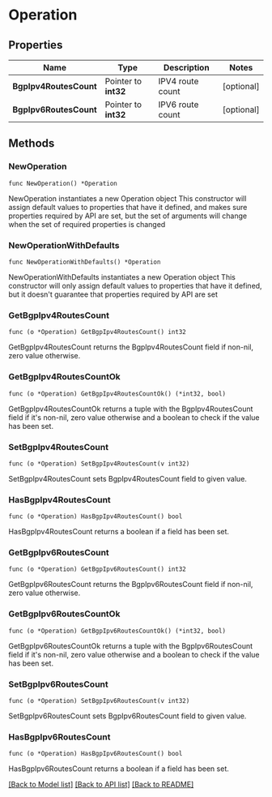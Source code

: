 # Operation

## Properties

Name | Type | Description | Notes
------------ | ------------- | ------------- | -------------
**BgpIpv4RoutesCount** | Pointer to **int32** | IPV4 route count | [optional] 
**BgpIpv6RoutesCount** | Pointer to **int32** | IPV6 route count | [optional] 

## Methods

### NewOperation

`func NewOperation() *Operation`

NewOperation instantiates a new Operation object
This constructor will assign default values to properties that have it defined,
and makes sure properties required by API are set, but the set of arguments
will change when the set of required properties is changed

### NewOperationWithDefaults

`func NewOperationWithDefaults() *Operation`

NewOperationWithDefaults instantiates a new Operation object
This constructor will only assign default values to properties that have it defined,
but it doesn't guarantee that properties required by API are set

### GetBgpIpv4RoutesCount

`func (o *Operation) GetBgpIpv4RoutesCount() int32`

GetBgpIpv4RoutesCount returns the BgpIpv4RoutesCount field if non-nil, zero value otherwise.

### GetBgpIpv4RoutesCountOk

`func (o *Operation) GetBgpIpv4RoutesCountOk() (*int32, bool)`

GetBgpIpv4RoutesCountOk returns a tuple with the BgpIpv4RoutesCount field if it's non-nil, zero value otherwise
and a boolean to check if the value has been set.

### SetBgpIpv4RoutesCount

`func (o *Operation) SetBgpIpv4RoutesCount(v int32)`

SetBgpIpv4RoutesCount sets BgpIpv4RoutesCount field to given value.

### HasBgpIpv4RoutesCount

`func (o *Operation) HasBgpIpv4RoutesCount() bool`

HasBgpIpv4RoutesCount returns a boolean if a field has been set.

### GetBgpIpv6RoutesCount

`func (o *Operation) GetBgpIpv6RoutesCount() int32`

GetBgpIpv6RoutesCount returns the BgpIpv6RoutesCount field if non-nil, zero value otherwise.

### GetBgpIpv6RoutesCountOk

`func (o *Operation) GetBgpIpv6RoutesCountOk() (*int32, bool)`

GetBgpIpv6RoutesCountOk returns a tuple with the BgpIpv6RoutesCount field if it's non-nil, zero value otherwise
and a boolean to check if the value has been set.

### SetBgpIpv6RoutesCount

`func (o *Operation) SetBgpIpv6RoutesCount(v int32)`

SetBgpIpv6RoutesCount sets BgpIpv6RoutesCount field to given value.

### HasBgpIpv6RoutesCount

`func (o *Operation) HasBgpIpv6RoutesCount() bool`

HasBgpIpv6RoutesCount returns a boolean if a field has been set.


[[Back to Model list]](../README.md#documentation-for-models) [[Back to API list]](../README.md#documentation-for-api-endpoints) [[Back to README]](../README.md)


